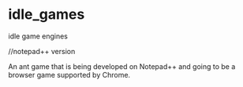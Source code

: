 # idle_games
idle game engines

//notepad++ version

An ant game that is being developed on Notepad++ and going to be a browser game supported by Chrome.

